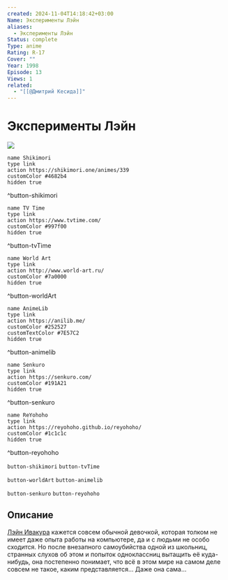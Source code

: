 ```yaml
---
created: 2024-11-04T14:18:42+03:00
Name: Эксперименты Лэйн
aliases:
  - Эксперименты Лэйн
Status: complete
Type: anime
Rating: R-17
Cover: ""
Year: 1998
Episode: 13
Views: 1
related:
  - "[[@Дмитрий Кесида]]"
---
```


# Эксперименты Лэйн

![](https://nyaa.shikimori.one/uploads/poster/animes/339/3d503d14dd02912257fa76c15a8a9a01.jpeg)

```button
name Shikimori
type link
action https://shikimori.one/animes/339
customColor #4682b4
hidden true
```
^button-shikimori

```button
name TV Time
type link
action https://www.tvtime.com/
customColor #997f00
hidden true
```
^button-tvTime

```button
name World Art
type link
action http://www.world-art.ru/
customColor #7a0000
hidden true
```
^button-worldArt

```button
name AnimeLib
type link
action https://anilib.me/
customColor #252527
customTextColor #7E57C2
hidden true
```
^button-animelib

```button
name Senkuro
type link
action https://senkuro.com/
customColor #191A21
hidden true
```
^button-senkuro

```button
name ReYohoho
type link
action https://reyohoho.github.io/reyohoho/
customColor #1c1c1c
hidden true
```
^button-reyohoho

`button-shikimori` `button-tvTime`

`button-worldArt` `button-animelib`

`button-senkuro` `button-reyohoho`

## Описание

[Лэйн Ивакура](https://shikimori.one/characters/2219-lain-iwakura) кажется совсем обычной девочкой, которая толком не имеет даже опыта работы на компьютере, да и с людьми не особо сходится. Но после внезапного самоубийства одной из школьниц, странных слухов об этом и попыток одноклассниц вытащить её куда-нибудь, она постепенно понимает, что всё в этом мире на самом деле совсем не такое, каким представляется... Даже она сама...
